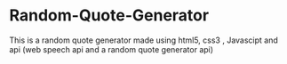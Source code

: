 # Random-Quote-Generator
This is a random quote generator made using html5, css3 , Javascipt and api (web speech api and a random quote generator api)
